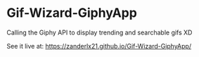 # Gif-Wizard-GiphyApp
Calling the Giphy API to display trending and searchable gifs XD

See it live at: https://zanderlx21.github.io/Gif-Wizard-GiphyApp/
